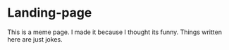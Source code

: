 # Landing-page
This is a meme page. I made it because I thought its funny. Things written here are just jokes.

